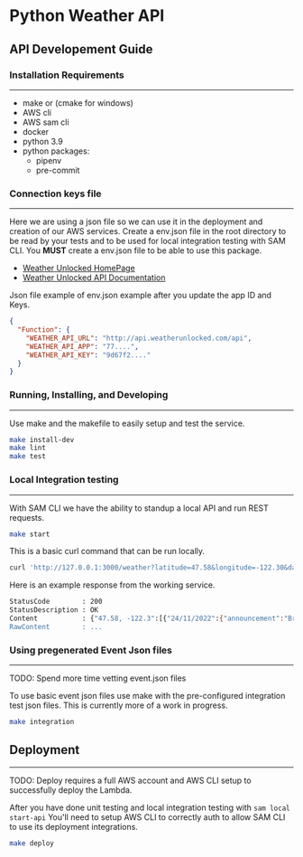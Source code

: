 # Python Weather API

## API Developement Guide

### Installation Requirements

---

- make or (cmake for windows)
- AWS cli
- AWS sam cli
- docker
- python 3.9
- python packages:
  - pipenv
  - pre-commit

### Connection keys file

---

Here we are using a json file so we can use it in the deployment and creation of our AWS services. Create a env.json file in the root directory to be read by your tests and to be used for local integration testing with SAM CLI. You **MUST** create a env.json file to be able to use this package.

- [Weather Unlocked HomePage](https://developer.weatherunlocked.com)
- [Weather Unlocked API Documentation](https://developer.weatherunlocked.com/documentation/localweather)

Json file example of env.json example after you update the app ID and Keys.

```json
{
  "Function": {
    "WEATHER_API_URL": "http://api.weatherunlocked.com/api",
    "WEATHER_API_APP": "77....",
    "WEATHER_API_KEY": "9d67f2...."
  }
}
```

### Running, Installing, and Developing

---

Use make and the makefile to easily setup and test the service.

```bash
make install-dev
make lint
make test
```

### Local Integration testing

---

With SAM CLI we have the ability to standup a local API and run REST requests.

```bash
make start
```

This is a basic curl command that can be run locally.

```bash
curl 'http://127.0.0.1:3000/weather?latitude=47.58&longitude=-122.30&days=3'
```

Here is an example response from the working service.

```bash
StatusCode        : 200
StatusDescription : OK
Content           : {"47.58, -122.3":[{"24/11/2022":{"announcement":"Brr, it's cold.","high":17.5,"low":9.0,"weather":"Overcast skies"}},{"25/11/2022":{"announcement":"Brr, it's cold.","high":23.2,"low":4.2,"weather":"Lig...
RawContent        : ...
```

### Using pregenerated Event Json files

---

TODO: Spend more time vetting event.json files

To use basic event json files use make with the pre-configured integration test json files. This is currently more of a work in progress.

```bash
make integration
```

## Deployment

---

TODO: Deploy requires a full AWS account and AWS CLI setup to successfully deploy the Lambda.

After you have done unit testing and local integration testing with `sam local start-api`
You'll need to setup AWS CLI to correctly auth to allow SAM CLI to use its deployment integrations.

```bash
make deploy
```
